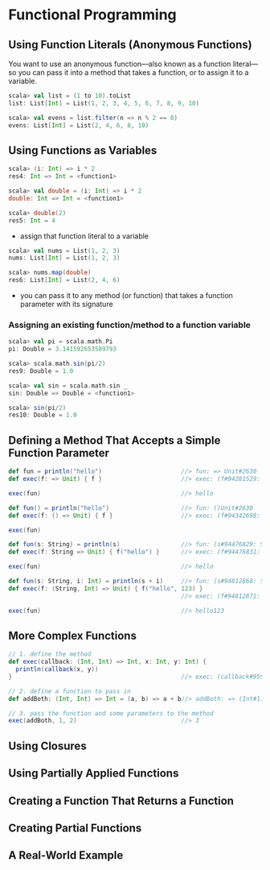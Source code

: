 # Functional Programming

## Using Function Literals (Anonymous Functions)

You want to use an anonymous function—also known as a function literal—so you can pass it into a method that takes a function, or to assign it to a variable.

```scala
scala> val list = (1 to 10).toList
list: List[Int] = List(1, 2, 3, 4, 5, 6, 7, 8, 9, 10)

scala> val evens = list.filter(n => n % 2 == 0)
evens: List[Int] = List(2, 4, 6, 8, 10)
```

## Using Functions as Variables

```scala
scala> (i: Int) => i * 2
res4: Int => Int = <function1>

scala> val double = (i: Int) => i * 2
double: Int => Int = <function1>

scala> double(2)
res5: Int = 4
```
- assign that function literal to a variable

```scala
scala> val nums = List(1, 2, 3)
nums: List[Int] = List(1, 2, 3)

scala> nums.map(double)
res6: List[Int] = List(2, 4, 6)
```
- you can pass it to any method (or function) that takes a function parameter with its signature

### Assigning an existing function/method to a function variable

```scala
scala> val pi = scala.math.Pi
pi: Double = 3.141592653589793

scala> scala.math.sin(pi/2)
res9: Double = 1.0

scala> val sin = scala.math.sin _
sin: Double => Double = <function1>

scala> sin(pi/2)
res10: Double = 1.0
```

## Defining a Method That Accepts a Simple Function Parameter

```scala
def fun = println("hello")                      //> fun: => Unit#2630
def exec(f: => Unit) { f }                      //> exec: (f#94281529: => Unit#2630)Unit#2630

exec(fun)                                       //> hello
```

```scala
def fun() = println("hello")                    //> fun: ()Unit#2630
def exec(f: () => Unit) { f }                   //> exec: (f#94342698: () => Unit#2630)Unit#2630

exec(fun)
```

```scala
def fun(s: String) = println(s)                 //> fun: (s#94476829: String#92951931)Unit#2630
def exec(f: String => Unit) { f("hello") }      //> exec: (f#94476831: String#92951931 => Unit#2630)Unit#2630

exec(fun)                                       //> hello
```

```scala
def fun(s: String, i: Int) = println(s + i)     //> fun: (s#94812868: String#94644747, i#94812869: Int#1103)Unit#2630
def exec(f: (String, Int) => Unit) { f("hello", 123) }
                                                //> exec: (f#94812871: (String#94644747, Int#1103) => Unit#2630)Unit#2630

exec(fun)                                       //> hello123
```

## More Complex Functions

```scala
// 1. define the method
def exec(callback: (Int, Int) => Int, x: Int, y: Int) {
  println(callback(x, y))
}                                               //> exec: (callback#95918787: (Int#1103, Int#1103) => Int#1103, x#95918788: Int#1103, y#95918789: Int#1103)Unit#2630

// 2. define a function to pass in
def addBoth: (Int, Int) => Int = (a, b) => a + b//> addBoth: => (Int#1103, Int#1103) => Int#1103

// 3. pass the function and some parameters to the method
exec(addBoth, 1, 2)                             //> 3
```
## Using Closures

## Using Partially Applied Functions

## Creating a Function That Returns a Function

## Creating Partial Functions

## A Real-World Example
